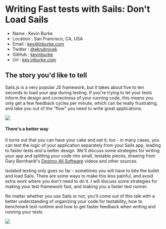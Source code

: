 # Writing Fast tests with Sails: Don't Load Sails

* Name      : Kevin Burke
* Location  : San Francisco, CA, USA
* Email     : kev@inburke.com
* Twitter   : [@ekrubnivek](https://twitter.com/ekrubnivek)
* GitHub    : [kevinburke](https://github.com/kevinburke)
* Url       : [kev.inburke.com](https://kev.inburke.com)

## The story you'd like to tell

Sails.js is a very popular JS framework, but it takes about five to ten seconds
to load your app during testing. If you're trying to let your tests inform the
design and correctness of your running code, this means you only get a few
feedback cycles per minute, which can be really frustrating, and take you out
of the "flow" you need to write great applications.

<img src="http://wac.450f.edgecastcdn.net/80450F/thefw.com/files/2012/10/breadishardtoo.gif" />

#### There's a better way

It turns out that you can have your cake and eat it, too - in many cases,
you can test the logic of your application separately from your Sails app,
leading to faster tests *and* a better design. We'll discuss some strategies
for writing your app and splitting your code into small, testable pieces,
drawing from Gary Bernhardt's [Destroy All Software][das] videos and other
sources.

Isolated testing only goes so far - sometimes you will have to bite the bullet
and load Sails. There are some ways to make this less painful, and avoid extra
work where you don't need to do it. I will discuss some strategies for making
your test framework fast, and making you a faster test runner.

No matter whether you use Sails or not, you'll come out of this talk with a
better understanding of organizing your code for testability, how to benchmark
test runtime and how to get faster feedback when writing and running your
tests.

<img src="http://i.gyazo.com/6471248496685939e891813760b042bb.gif" />

[das]: https://www.destroyallsoftware.com/screencasts

